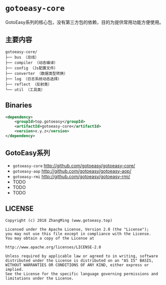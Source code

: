 # `gotoeasy-core`
GotoEasy系列的核心包，没有第三方包的依赖，目的为提供常用功能方便使用。


## 主要内容
```
gotoeasy-core/
├── bus （总线）
├── compiler （动态编译）
├── config （Js配置文件）
├── converter （数据类型转换）
├── log （日志系统动态选择）
├── reflect （反射类）
└── util （工具类）
```

## Binaries
```xml
<dependency>
    <groupId>top.gotoeasy</groupId>
    <artifactId>gotoeasy-core</artifactId>
    <version>x.y.z</version>
</dependency>
```

## GotoEasy系列
- `gotoeasy-core` http://github.com/gotoeasy/gotoeasy-core/
- `gotoeasy-aop` http://github.com/gotoeasy/gotoeasy-aop/
- `gotoeasy-rmi` http://github.com/gotoeasy/gotoeasy-rmi/
- TODO
- TODO
- TODO

## LICENSE

    Copyright (c) 2018 ZhangMing (www.gotoeasy.top)

    Licensed under the Apache License, Version 2.0 (the "License");
    you may not use this file except in compliance with the License.
    You may obtain a copy of the License at

    http://www.apache.org/licenses/LICENSE-2.0

    Unless required by applicable law or agreed to in writing, software
    distributed under the License is distributed on an "AS IS" BASIS,
    WITHOUT WARRANTIES OR CONDITIONS OF ANY KIND, either express or implied.
    See the License for the specific language governing permissions and
    limitations under the License.
